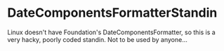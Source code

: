 # DateComponentsFormatterStandin
Linux doesn't have Foundation's DateComponentsFormatter, so this is a very hacky, poorly coded standin.  Not to be used by anyone...
